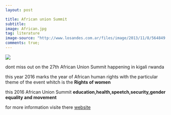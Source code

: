```yaml
---
layout: post

title: African union Summit
subtitle: 
image: African.jpg
tag: literature
image-source: "http://www.losandes.com.ar/files/image/2013/11/8/564849.jpg"
comments: true;
---
```


<img src="{{site.github.url}}/img/African.jpg">

dont miss out on the 27th African Union Summit happening in kigali rwanda

this year 2016 marks the year of African human rights with the particular theme of the event whitch is the <strong>Rights of women</strong>

this 2016 African Union Summit <strong>education,health,speetch,security,gender equality and movement</strong>

for more information visite there <a href="">website</a>


